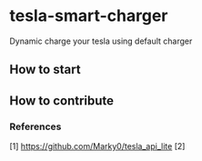 # tesla-smart-charger
Dynamic charge your tesla using default charger

## How to start



## How to contribute



### References
[1] https://github.com/Marky0/tesla_api_lite
[2] 
